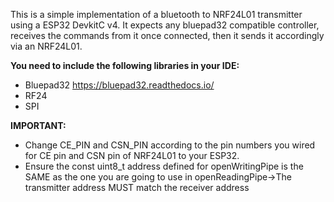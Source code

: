 This is a simple implementation of a bluetooth to NRF24L01 transmitter using a ESP32 DevkitC v4. 
It expects any bluepad32 compatible controller, receives the commands from it once connected, then it sends it accordingly via an NRF24L01.

**You need to include the following libraries in your IDE:**
- Bluepad32 https://bluepad32.readthedocs.io/
- RF24
- SPI

**IMPORTANT:**
- Change CE_PIN and CSN_PIN according to the pin numbers you wired for CE pin and CSN pin of NRF24L01 to your ESP32.
- Ensure the const uint8_t address defined for openWritingPipe is the SAME as the one you are going to use in openReadingPipe->The transmitter address MUST match the receiver address
